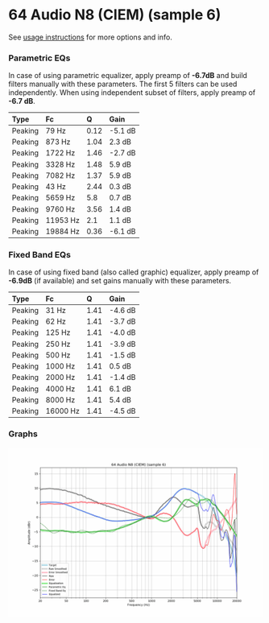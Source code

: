 # 64 Audio N8 (CIEM) (sample 6)
See [usage instructions](https://github.com/jaakkopasanen/AutoEq#usage) for more options and info.

### Parametric EQs
In case of using parametric equalizer, apply preamp of **-6.7dB** and build filters manually
with these parameters. The first 5 filters can be used independently.
When using independent subset of filters, apply preamp of **-6.7 dB**.

| Type    | Fc       |    Q | Gain    |
|:--------|:---------|:-----|:--------|
| Peaking | 79 Hz    | 0.12 | -5.1 dB |
| Peaking | 873 Hz   | 1.04 | 2.3 dB  |
| Peaking | 1722 Hz  | 1.46 | -2.7 dB |
| Peaking | 3328 Hz  | 1.48 | 5.9 dB  |
| Peaking | 7082 Hz  | 1.37 | 5.9 dB  |
| Peaking | 43 Hz    | 2.44 | 0.3 dB  |
| Peaking | 5659 Hz  | 5.8  | 0.7 dB  |
| Peaking | 9760 Hz  | 3.56 | 1.4 dB  |
| Peaking | 11953 Hz | 2.1  | 1.1 dB  |
| Peaking | 19884 Hz | 0.36 | -6.1 dB |

### Fixed Band EQs
In case of using fixed band (also called graphic) equalizer, apply preamp of **-6.9dB**
(if available) and set gains manually with these parameters.

| Type    | Fc       |    Q | Gain    |
|:--------|:---------|:-----|:--------|
| Peaking | 31 Hz    | 1.41 | -4.6 dB |
| Peaking | 62 Hz    | 1.41 | -3.7 dB |
| Peaking | 125 Hz   | 1.41 | -4.0 dB |
| Peaking | 250 Hz   | 1.41 | -3.9 dB |
| Peaking | 500 Hz   | 1.41 | -1.5 dB |
| Peaking | 1000 Hz  | 1.41 | 0.5 dB  |
| Peaking | 2000 Hz  | 1.41 | -1.4 dB |
| Peaking | 4000 Hz  | 1.41 | 6.1 dB  |
| Peaking | 8000 Hz  | 1.41 | 5.4 dB  |
| Peaking | 16000 Hz | 1.41 | -4.5 dB |

### Graphs
![](./64%20Audio%20N8%20(CIEM)%20(sample%206).png)